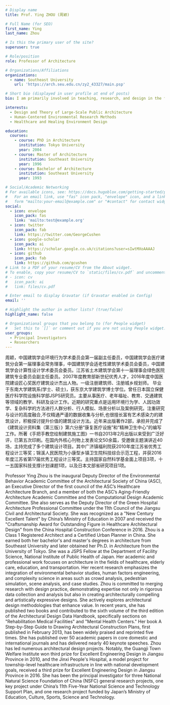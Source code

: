 ```yaml
---
# Display name
title: Prof. Ying ZHOU (周颖)

# Full Name (for SEO)
first_name: Ying
last_name: Zhou

# Is this the primary user of the site?
superuser: true

# Role/position
role: Professor of Architecture

# Organizations/Affiliations
organizations:
  - name: Southeast University
    url: 'https://arch.seu.edu.cn/zy2_43327/main.psp'

# Short bio (displayed in user profile at end of posts)
bio: I am primarily involved in teaching, research, and design in the fields of healthcare, elderly well-being, education, and transportation architecture. My recent research focuses on crowd analysis, pedestrian simulation, scenario analysis, and case studies using environmental behavioral, human factors efficacy, and complexity science methods.

interests:
  - Design and Theory of Large-Scale Public Architecture
  - Human-Centered Environmental Research Methods
  - Healthcare and Healing Environment Design

education:
  courses:
    - course: PhD in Architecture
      institution: Tokyo University
      year: 2004
    - course: Master of Architecture 
      institution: Southeast University
      year: 1996
    - course: Bachelor of Architecture 
      institution: Southeast University
      year: 1993

# Social/Academic Networking
# For available icons, see: https://docs.hugoblox.com/getting-started/page-builder/#icons
#   For an email link, use "fas" icon pack, "envelope" icon, and a link in the
#   form "mailto:your-email@example.com" or "#contact" for contact widget.
social:
  - icon: envelope
    icon_pack: fas
    link: 'mailto:test@example.org'
  - icon: twitter
    icon_pack: fab
    link: https://twitter.com/GeorgeCushen
  - icon: google-scholar
    icon_pack: ai
    link: https://scholar.google.co.uk/citations?user=sIwtMXoAAAAJ
  - icon: github
    icon_pack: fab
    link: https://github.com/gcushen
# Link to a PDF of your resume/CV from the About widget.
# To enable, copy your resume/CV to `static/files/cv.pdf` and uncomment the lines below.
# - icon: cv
#   icon_pack: ai
#   link: files/cv.pdf

# Enter email to display Gravatar (if Gravatar enabled in Config)
email: ''

# Highlight the author in author lists? (true/false)
highlight_name: false

# Organizational groups that you belong to (for People widget)
#   Set this to `[]` or comment out if you are not using People widget.
user_groups:
  - Principal Investigators
  - Researchers
---
```


周颖，中国建筑学会环境行为学术委员会第一届副主任委员，中国建筑学会医疗建筑分会第一届理事会常务理事，中国建筑学会适老性建筑学术委员会委员，中国建筑学会计算性设计学术委员会委员。江苏省土木建筑学会第十一届理事会绿色医院建筑专业委员会副主任委员。2007年度教育部新世纪优秀人才，2016年度中国医院建设匠心奖医疗建筑设计杰出人物。一级注册建筑师、注册城乡规划师。
毕业于东南大学建筑系(学士、硕士)，获东京大学建筑学博士学位。曾任日本国立保健医疗科学院设施科学部JSPS研究员。主要从事医疗、老年福祉、教育、交通建筑等领域的教学、科研及设计工作。近期的研究重点是运用环境行为学、人因功效学、复杂科学的方法进行人群分析、行人模拟、场景分析以及案例研究。注重研究与设计的高度融合,不仅精通严谨的数据收集与分析,也很擅长富有艺术感染力的建筑设计，积极探讨提升价值的建筑设计方法。近年来出版著作2部，承担并完成了《建筑设计资料集（第三版）》第六分册“康复医疗设施”和“精神卫生中心”的编写工作。所著《手把手教您绘制建筑施工图》一书自2013年2月出版以来受到广泛好评，已第五次印刷。在国内外核心刊物上发表论文50余篇，受邀做主题演讲近40场，主持完成了多个建筑设计项目。其中广济镇福利院获2010年度江苏省优秀工程设计三等奖；锦溪人民医院为小康型乡镇卫生院科技综合示范工程，并获2016年度江苏省第17届优秀工程设计三等奖。主持国家自然科学基金面上项目3项，十一五国家科技支撑计划课题1项，以及日本文部省研究项目1项。

Professor Ying Zhou is the inaugural Deputy Director of the Environmental Behavior Academic Committee of the Architectural Society of China (ASC), an Executive Director of the first council of the ASC’s Healthcare Architecture Branch, and a member of both the ASC’s Aging-Friendly Architecture Academic Committee and the Computational Design Academic Committee. She also serves as the Deputy Director of the Green Hospital Architecture Professional Committee under the 11th Council of the Jiangsu Civil and Architectural Society.
She was recognized as a "New Century Excellent Talent" by China’s Ministry of Education in 2007 and received the "Craftsmanship Award for Outstanding Figure in Healthcare Architectural Design" from the China Hospital Construction Conference in 2016. Zhou is a Class 1 Registered Architect and a Certified Urban Planner in China.
She earned both her bachelor's and master's degrees in architecture from Southeast University and later obtained her Ph.D. in Architecture from the University of Tokyo. She was a JSPS Fellow at the Department of Facility Science, National Institute of Public Health of Japan. Her academic and professional work focuses on architecture in the fields of healthcare, elderly care, education, and transportation. Her recent research emphasizes the integration of environmental behavior studies, human factors engineering, and complexity science in areas such as crowd analysis, pedestrian simulation, scene analysis, and case studies.
Zhou is committed to merging research with design practice, demonstrating expertise not only in rigorous data collection and analysis but also in creating architecturally compelling and artistically expressive designs. She actively explores architectural design methodologies that enhance value.
In recent years, she has published two books and contributed to the sixth volume of the third edition of the Architectural Design Data Handbook, specifically sections on "Rehabilitation Medical Facilities" and "Mental Health Centers." Her book A Step-by-Step Guide to Drawing Architectural Construction Plans, first published in February 2013, has been widely praised and reprinted five times.
She has published over 50 academic papers in core domestic and international journals and has delivered nearly 40 keynote speeches. Zhou has led numerous architectural design projects. Notably, the Guangji Town Welfare Institute won third prize for Excellent Engineering Design in Jiangsu Province in 2010, and the Jinxi People's Hospital, a model project for township-level healthcare infrastructure in line with national development goals, received a third prize for Excellent Engineering Design in Jiangsu Province in 2016.
She has been the principal investigator for three National Natural Science Foundation of China (NSFC) general research projects, one key project under China’s 11th Five-Year National Science and Technology Support Plan, and one research project funded by Japan’s Ministry of Education, Culture, Sports, Science and Technology.


